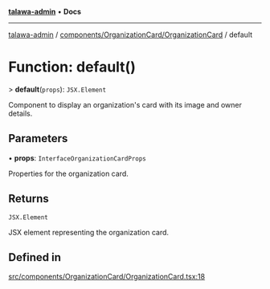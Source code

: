 [**talawa-admin**](../../../../README.md) • **Docs**

***

[talawa-admin](../../../../modules.md) / [components/OrganizationCard/OrganizationCard](../README.md) / default

# Function: default()

\> **default**(`props`): `JSX.Element`

Component to display an organization's card with its image and owner details.

## Parameters

• **props**: `InterfaceOrganizationCardProps`

Properties for the organization card.

## Returns

`JSX.Element`

JSX element representing the organization card.

## Defined in

[src/components/OrganizationCard/OrganizationCard.tsx:18](https://github.com/PalisadoesFoundation/talawa-admin/blob/c49a58cefb47697eb25ed53aa1ef6d685c772d3e/src/components/OrganizationCard/OrganizationCard.tsx#L18)

